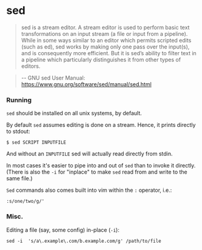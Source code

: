 # sed

> sed is a stream editor. A stream editor is used to perform basic text transformations on an input stream (a file or input from a pipeline). While in some ways similar to an editor which permits scripted edits (such as ed), sed works by making only one pass over the input(s), and is consequently more efficient. But it is sed’s ability to filter text in a pipeline which particularly distinguishes it from other types of editors. 

> -- GNU sed User Manual: https://www.gnu.org/software/sed/manual/sed.html

### Running

`sed` should be installed on all unix systems, by default.

By default `sed` assumes editing is done on a stream. Hence, it prints directly to stdout:

```
$ sed SCRIPT INPUTFILE
```

And without an `INPUTFILE` sed will actually read directly from stdin.

In most cases it's easier to pipe into and out of `sed` than to invoke it directly. (There is also the `-i` for "inplace" to make `sed` read from and write to the same file.)

`Sed` commands also comes built into vim within the `:` operator, i.e.:

`:s/one/two/g/'`

### Misc.

Editing a file (say, some config) in-place (`-i`):
```
sed -i  's/a\.example\.com/b.example.com/g' /path/to/file
```
